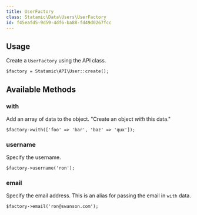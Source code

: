```yaml
---
title: UserFactory
class: Statamic\Data\Users\UserFactory
id: f45eafd5-9d59-4df6-ba88-fd49d0267fcc
---
```

## Usage

Create a `UserFactory` using the API class.

```
$factory = Statamic\API\User::create();
```

## Available Methods

### with

Add an array of data to the object. "Create an object _with_ this data."

```
$factory->with(['foo' => 'bar', 'baz' => 'qux']);
```

### username

Specify the username.

```
$factory->username('ron');
```

### email

Specify the email address. This is an alias for passing the email in `with` data.

```
$factory->email('ron@swanson.com');
```
